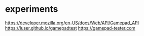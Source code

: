# experiments

https://developer.mozilla.org/en-US/docs/Web/API/Gamepad_API
https://luser.github.io/gamepadtest
https://gamepad-tester.com
